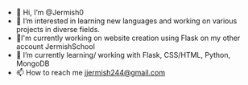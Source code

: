 - 👋 Hi, I’m @Jermish0
- 👀 I’m interested in learning new languages and working on various projects in diverse fields.
- 🔭I'm currently working on website creation using Flask on my other account JermishSchool
- 🌱 I’m currently learning/ working with Flask, CSS/HTML, Python, MongoDB
- 📫 How to reach me jjermish244@gmail.com

<!---
Jermish0/Jermish0 is a ✨ special ✨ repository because its `README.md` (this file) appears on your GitHub profile.
You can click the Preview link to take a look at your changes.
--->
